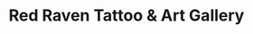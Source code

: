 ---
title: "Red Raven Tattoo & Art Gallery"
url: /tiffin/red-raven-tattoo-und-art-gallery/
shop: Tattoo
---